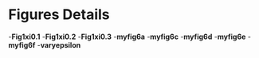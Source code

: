 # Figures Details
-**Fig1xi0.1**
-**Fig1xi0.2**
-**Fig1xi0.3**
-**myfig6a**
-**myfig6c**
-**myfig6d**
-**myfig6e**
-**myfig6f**
-**varyepsilon**
